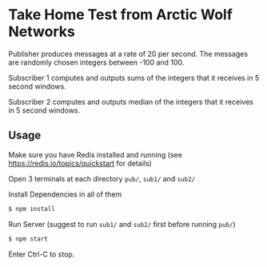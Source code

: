 # Take Home Test from Arctic Wolf Networks

Publisher produces messages at a rate of 20 per second. The messages are randomly chosen integers between -100 and 100.

Subscriber 1 computes and outputs sums of the integers that it receives in 5 second windows.

Subscriber 2 computes and outputs median of the integers that it receives in 5 second windows.

## Usage

Make sure you have Redis installed and running (see https://redis.io/topics/quickstart for details)

Open 3 terminals at each directory `pub/`, `sub1/` and `sub2/`

Install Dependencies in all of them

```sh
$ npm install
```

Run Server (suggest to run `sub1/` and `sub2/` first before running `pub/`)

```sh
$ npm start
```

Enter Ctrl-C to stop.
